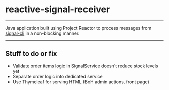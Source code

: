 # reactive-signal-receiver

---
Java application built using Project Reactor to process messages from [signal-cli](https://github.com/AsamK/signal-cli) in a non-blocking manner.

---
## Stuff to do or fix
- Validate order items logic in SignalService doesn't reduce stock levels yet
- Separate order logic into dedicated service
- Use Thymeleaf for serving HTML (BoH admin actions, front page)